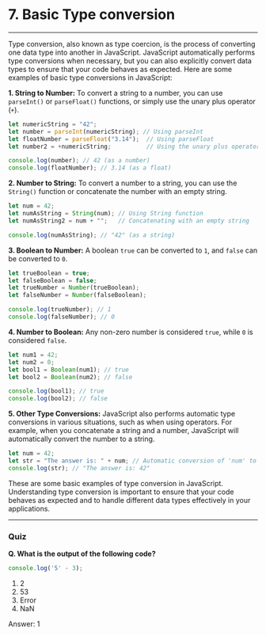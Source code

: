 # 7. Basic Type conversion

***
Type conversion, also known as type coercion, is the process of converting one data type into another in JavaScript. JavaScript automatically performs type conversions when necessary, but you can also explicitly convert data types to ensure that your code behaves as expected. Here are some examples of basic type conversions in JavaScript:

**1. String to Number:**
   To convert a string to a number, you can use `parseInt()` or `parseFloat()` functions, or simply use the unary plus operator (`+`).

   ```javascript
   let numericString = "42";
   let number = parseInt(numericString); // Using parseInt
   let floatNumber = parseFloat("3.14");  // Using parseFloat
   let number2 = +numericString;          // Using the unary plus operator

   console.log(number); // 42 (as a number)
   console.log(floatNumber); // 3.14 (as a float)
   ```

**2. Number to String:**
   To convert a number to a string, you can use the `String()` function or concatenate the number with an empty string.

   ```javascript
   let num = 42;
   let numAsString = String(num); // Using String function
   let numAsString2 = num + "";   // Concatenating with an empty string

   console.log(numAsString); // "42" (as a string)
   ```

**3. Boolean to Number:**
   A boolean `true` can be converted to `1`, and `false` can be converted to `0`.

   ```javascript
   let trueBoolean = true;
   let falseBoolean = false;
   let trueNumber = Number(trueBoolean);
   let falseNumber = Number(falseBoolean);

   console.log(trueNumber); // 1
   console.log(falseNumber); // 0
   ```

**4. Number to Boolean:**
   Any non-zero number is considered `true`, while `0` is considered `false`.

   ```javascript
   let num1 = 42;
   let num2 = 0;
   let bool1 = Boolean(num1); // true
   let bool2 = Boolean(num2); // false

   console.log(bool1); // true
   console.log(bool2); // false
   ```

**5. Other Type Conversions:**
   JavaScript also performs automatic type conversions in various situations, such as when using operators. For example, when you concatenate a string and a number, JavaScript will automatically convert the number to a string.

   ```javascript
   let num = 42;
   let str = "The answer is: " + num; // Automatic conversion of 'num' to a string
   console.log(str); // "The answer is: 42"
   ```

These are some basic examples of type conversion in JavaScript. Understanding type conversion is important to ensure that your code behaves as expected and to handle different data types effectively in your applications.


***
### Quiz
**Q. What is the output of the following code?**
```js
console.log('5' - 3);
```
1. 2
2. 53
3. Error
4. NaN

Answer: 1
